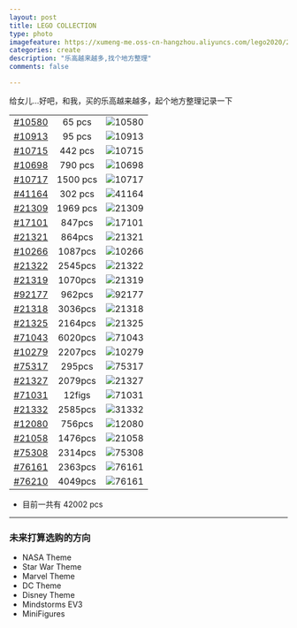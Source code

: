 ```yaml
---
layout: post
title: LEGO COLLECTION
type: photo
imagefeature: https://xumeng-me.oss-cn-hangzhou.aliyuncs.com/lego2020/21322_alt2.png
categories: create
description: "乐高越来越多,找个地方整理"
comments: false

---
```




给女儿...好吧，和我，买的乐高越来越多，起个地方整理记录一下



|                                                              |          |                                                              |
| :----------------------------------------------------------- | :------: | :----------------------------------------------------------: |
| [#10580](https://www.lego.com/en-us/product/brick-box-10580) |  65 pcs  | ![10580](https://xumeng-me.oss-cn-hangzhou.aliyuncs.com/lego2020/10913_alt1.jpeg) |
| [#10913](https://www.lego.com/en-us/product/lego-duplo-deluxe-box-of-fun-10580) |  95 pcs  | ![10913](https://xumeng-me.oss-cn-hangzhou.aliyuncs.com/lego2020/10580_alt1.jpeg) |
| [#10715](https://www.lego.com/en-gb/product/bricks-on-a-roll-10715) | 442 pcs  | ![10715](https://xumeng-me.oss-cn-hangzhou.aliyuncs.com/lego2020/10715_alt1.jpeg) |
| [#10698](https://www.lego.com/en-us/product/lego-large-creative-brick-box-10698) | 790 pcs  | ![10698](https://xumeng-me.oss-cn-hangzhou.aliyuncs.com/lego2020/10698_alt1.jpeg) |
| [#10717](https://www.lego.com/en-us/product/bricks-bricks-bricks-10717) | 1500 pcs | ![10717](https://xumeng-me.oss-cn-hangzhou.aliyuncs.com/lego2020/10717.jpeg) |
| [#41164](https://www.lego.com/en-us/product/enchanted-treehouse-41164) | 302 pcs | ![41164](https://xumeng-me.oss-cn-hangzhou.aliyuncs.com/lego2020/41164_alt1.jpeg) |
| [#21309](https://www.lego.com/en-us/product/lego-nasa-apollo-saturn-v-21309) | 1969 pcs | ![21309](https://xumeng-me.oss-cn-hangzhou.aliyuncs.com/lego2020/21309_alt1.jpeg) |
| [#17101](https://www.lego.com/en-gb/product/boost-creative-toolbox-17101) |  847pcs  | ![17101](https://xumeng-me.oss-cn-hangzhou.aliyuncs.com/lego2020/17101_alt1.jpeg) |
| [#21321](https://www.lego.com/en-us/product/international-space-station-21321) |  864pcs  | ![21321](https://xumeng-me.oss-cn-hangzhou.aliyuncs.com/lego2020/21321_alt1.jpg) |
| [#10266](https://www.lego.com/en-us/product/nasa-apollo-11-lunar-lander-10266) |  1087pcs  | ![10266](https://xumeng-me.oss-cn-hangzhou.aliyuncs.com/lego2020/10266_alt1.jpg) |
| [#21322](https://www.lego.com/en-us/product/pirates-of-barracuda-bay-21322) |  2545pcs  | ![21322](https://xumeng-me.oss-cn-hangzhou.aliyuncs.com/lego2020/21322_alt1.jpeg) |
| [#21319](https://www.lego.com/en-us/product/central-perk-21319) |  1070pcs  | ![21319](https://xumeng-me.oss-cn-hangzhou.aliyuncs.com/lego2020/21319_alt1.jpeg) |
| [#92177](https://www.lego.com/en-us/product/ship-in-a-bottle-92177) |  962pcs  | ![92177](https://xumeng-me.oss-cn-hangzhou.aliyuncs.com/lego2020/92177_alt1.jpeg) |
| [#21318](https://www.lego.com/en-us/product/tree-house-21318) |  3036pcs  | ![21318](https://xumeng-me.oss-cn-hangzhou.aliyuncs.com/lego2020/21318_alt1.jpeg?x-oss-process=image/resize,p_80) |
| [#21325](https://www.lego.com/en-us/product/medieval-blacksmith-21325) |  2164pcs  | ![21325](https://xumeng-me.oss-cn-hangzhou.aliyuncs.com/lego2020/21325_alt1.jpeg?x-oss-process=image/resize,p_70) |
| [#71043](https://www.lego.com/en-us/product/hogwarts-castle-71043) |  6020pcs  | ![71043](https://xumeng-me.oss-cn-hangzhou.aliyuncs.com/lego2020/71043_alt1.jpeg?x-oss-process=image/resize,p_90) |
| [#10279](https://www.lego.com/en-us/product/volkswagen-t2-camper-van-10279) |  2207pcs  | ![10279](https://xumeng-me.oss-cn-hangzhou.aliyuncs.com/lego2020/10279_alt1.jpeg?x-oss-process=image/resize,p_70) |
| [#75317](https://www.lego.com/en-us/product/the-mandalorian-the-child-75317) |  295pcs  | ![75317](https://xumeng-me.oss-cn-hangzhou.aliyuncs.com/lego2020/75317_alt1.jpeg) |
| [#21327](https://www.lego.com/en-us/product/typewriter-21327) |  2079pcs  | ![21327](https://xumeng-me.oss-cn-hangzhou.aliyuncs.com/lego2020/21327_alt1.jpeg?x-oss-process=image/resize,p_70) |
| [#71031](https://www.lego.com/en-us/product/lego-minifigures-marvel-studios-71031) |  12figs  | ![71031](https://xumeng-me.oss-cn-hangzhou.aliyuncs.com/lego2020/71031_alt1.jpeg) |
| [#21332](https://www.lego.com/en-us/product/the-globe-21332) |  2585pcs  | ![31332](https://xumeng-me.oss-cn-hangzhou.aliyuncs.com/lego2020/21332_alt1.png) |
| [#12080](https://www.lego.com/en-us/product/flower-bouquet-10280) |  756pcs  | ![12080](https://xumeng-me.oss-cn-hangzhou.aliyuncs.com/lego2020/10280_alt1.jpeg) |
| [#21058](https://www.lego.com/en-us/product/great-pyramid-of-giza-21058) |  1476pcs  | ![21058](https://xumeng-me.oss-cn-hangzhou.aliyuncs.com/lego2020/21058_alt1.png?x-oss-process=image/resize,p_70) |
| [#75308](https://www.lego.com/en-us/product/r2-d2-75308) |  2314pcs  | ![75308](https://xumeng-me.oss-cn-hangzhou.aliyuncs.com/lego2020/75308_alt1.png) |
| [#76161](https://www.lego.com/en-us/product/1989-batwing-76161) |  2363pcs  | ![76161](https://xumeng-me.oss-cn-hangzhou.aliyuncs.com/lego2020/76161_alt1.png) |
| [#76210](https://www.lego.com/en-us/product/hulkbuster-76210) |  4049pcs  | ![76161](https://xumeng-me.oss-cn-hangzhou.aliyuncs.com/lego2020/76210_alt1.jpeg) |


- 目前一共有 42002 pcs

----

### 未来打算选购的方向


- NASA Theme
- Star War Theme
- Marvel Theme
- DC Theme
- Disney Theme
- Mindstorms EV3
- MiniFigures
